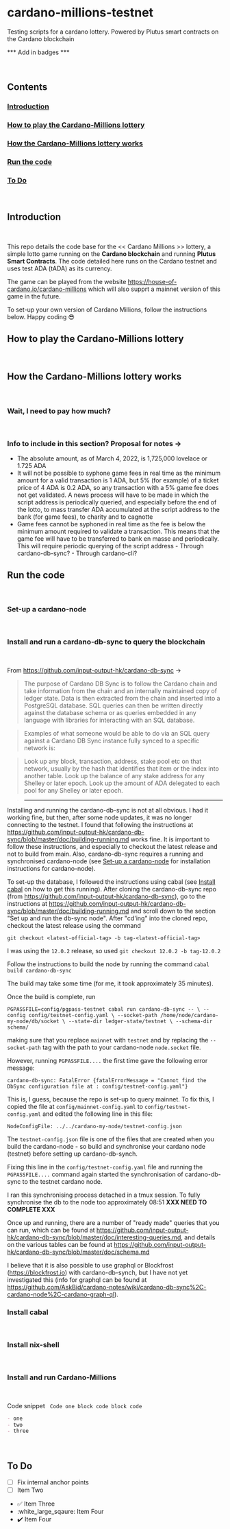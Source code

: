 # cardano-millions-testnet
Testing scripts for a cardano lottery. Powered by Plutus smart contracts on the Cardano blockchain

*** Add in badges ***

&nbsp;
## Contents
### [Introduction](#introduction)
### [How to play the Cardano-Millions lottery](#how-to-play-the-cardano-millions-lottery)
### [How the Cardano-Millions lottery works](#how-the-cardano-millions-lottery-works)
### [Run the code](#run-the-code)
### [To Do](#to-do)

&nbsp;
## Introduction
&nbsp;

This repo details the code base for the << Cardano Millions >> lottery, a simple lotto game running on the **Cardano blockchain** and running **Plutus Smart Contracts**. The code detailed here runs on the Cardano testnet and uses test ADA (tADA) as its currency.

The game can be played from the website https://house-of-cardano.io/cardano-millions which will also supprt a mainnet version of this game in the future.

To set-up your own version of Cardano Millions, follow the instructions below. Happy coding :sunglasses:

## How to play the Cardano-Millions lottery
&nbsp;

## How the Cardano-Millions lottery works
&nbsp;
### Wait, I need to pay how much?
&nbsp;

### Info to include in this section? Proposal for notes ->

- The absolute amount, as of March 4, 2022, is 1,725,000 lovelace or 1.725 ADA
- It will not be possible to syphone game fees in real time as the minimum amount for a valid transaction is 1 ADA, but 5% (for example) of a ticket price of 4 ADA is 0.2 ADA, so any transaction with a 5% game fee does not get validated. A news process will have to be made in which the script address is periodically queried, and especially before the end of the lotto, to mass transfer ADA accumulated at the script address to the bank (for game fees), to charity and to cagnotte
- Game fees cannot be syphoned in real time as the fee is below the minimum amount required to validate a transaction.  This means that the game fee will have to be transferred to bank en masse and periodically. This will require periodic querying of the script address
        - Through cardano-db-sync?
        - Through cardano-cli? 

## Run the code
&nbsp;
### Set-up a cardano-node
&nbsp;
### Install and run a cardano-db-sync to query the blockchain
&nbsp;

From https://github.com/input-output-hk/cardano-db-sync ->

>The purpose of Cardano DB Sync is to follow the Cardano chain and take information from the chain and an internally maintained copy of ledger state. Data is then extracted from the chain and inserted into a PostgreSQL database. SQL queries can then be written directly against the database schema or as queries embedded in any language with libraries for interacting with an SQL database.

>Examples of what someone would be able to do via an SQL query against a Cardano DB Sync instance fully synced to a specific network is:

>Look up any block, transaction, address, stake pool etc on that network, usually by the hash that identifies that item or the index into another table.
Look up the balance of any stake address for any Shelley or later epoch.
Look up the amount of ADA delegated to each pool for any Shelley or later epoch.

>---------------------------------------------------------------------------------

Installing and running the cardano-db-sync is not at all obvious. I had it working fine, but then, after some node updates, it was no longer connecting to the testnet. I found that following the instructions at https://github.com/input-output-hk/cardano-db-sync/blob/master/doc/building-running.md works fine. It is important to follow these instructions, and especially to checkout the latest release and not to build from main. Also, cardano-db-sync requires a running and synchronised cardano-node (see [Set-up a cardano-node](#set-up-a-cardano-node) for installation instructions for cardano-node).

To set-up the database, I followed the instructions using cabal (see [Install cabal](#install-cabal) on how to get this running). After cloning the cardano-db-sync repo (from https://github.com/input-output-hk/cardano-db-sync), go to the instructions at https://github.com/input-output-hk/cardano-db-sync/blob/master/doc/building-running.md and scroll down to the section "Set up and run the db-sync node". After "cd'ing" into the cloned repo, checkout the latest release using the command

`git checkout <latest-official-tag> -b tag-<latest-official-tag>`

I was using the `12.0.2` release, so used `git checkout 12.0.2 -b tag-12.0.2`

Follow the instructions to build the node by running the command `cabal build cardano-db-sync`

The build may take some time (for me, it took approximately 35 minutes). 

Once the build is complete, run 

`PGPASSFILE=config/pgpass-testnet cabal run cardano-db-sync -- \
    --config config/testnet-config.yaml \
    --socket-path /home/node/cardano-my-node/db/socket \
    --state-dir ledger-state/testnet \
    --schema-dir schema/`

making sure that you replace `mainnet` with `testnet` and by replacing the `--socket-path` tag with the path to your cardano-node `node.socket` file.

However, running `PGPASSFILE....` the first time gave the following error message:

`cardano-db-sync: FatalError {fatalErrorMessage = "Cannot find the DbSync configuration file at : config/testnet-config.yaml"}`

This is, I guess, because the repo is set-up to query mainnet. To fix this, I copied the file at `config/mainnet-config.yaml` to `config/testnet-config.yaml` and edited the following line in this file:

`NodeConfigFile: ../../cardano-my-node/testnet-config.json`

The `testnet-config.json` file is one of the files that are created when you build the cardano-node - so build and synchronise your cardano node (testnet) before setting up cardano-db-synch.

Fixing this line in the `config/testnet-config.yaml` file and running the `PGPASSFILE....` command again started the synchronisation of cardano-db-sync to the testnet cardano node.

I ran this synchronising process detached in a tmux session. To fully synchronise the db to the node too approximately 08:51 **XXX NEED TO COMPLETE XXX**

Once up and running, there are a number of "ready made" queries that you can run, which can be found at https://github.com/input-output-hk/cardano-db-sync/blob/master/doc/interesting-queries.md, and details on the various tables can be found at https://github.com/input-output-hk/cardano-db-sync/blob/master/doc/schema.md

I believe that it is also possible to use graphql or Blockfrost (https://blockfrost.io) with cardano-db-synch, but I have not yet investigated this (info for graphql can be found at https://github.com/AskBid/cardano-notes/wiki/cardano-db-sync%2C-cardano-node%2C-cardano-graph-ql).

### Install cabal
&nbsp;
### Install nix-shell
&nbsp;
### Install and run Cardano-Millions
&nbsp;

Code snippet
&nbsp;
`Code one block code block code`

```markdown
- one
- two
- three
```



&nbsp;
 
## To Do

- [ ] Fix internal anchor points
- [ ] Item Two
- :white_check_mark: Item Three
- :white_large_sqaure: Item Four
- :heavy_check_mark: Item Four